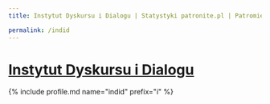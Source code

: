 ```yaml
---
title: Instytut Dyskursu i Dialogu | Statystyki patronite.pl | Patromierz

permalink: /indid
---
```


# [Instytut Dyskursu i Dialogu](https://patronite.pl/indid)

{% include profile.md name="indid" prefix="i" %}
